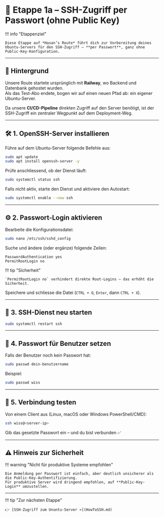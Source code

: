 
# 🔐 Etappe 1a – SSH-Zugriff per Passwort (ohne Public Key)

!!! info "Etappenziel"

    Diese Etappe auf *Hasan’s Route* führt dich zur Vorbereitung deines Ubuntu-Servers für den SSH-Zugriff – **per Passwort**, ganz ohne Public-Key-Konfiguration.

---

## 🚧 Hintergrund

Unsere Route startete ursprünglich mit **Railway**, wo Backend und Datenbank gehostet wurden.  
Als das Test-Abo endete, bogen wir auf einen neuen Pfad ab: ein eigener Ubuntu-Server.  

Da unsere **CI/CD-Pipeline** direkten Zugriff auf den Server benötigt, ist der SSH-Zugriff ein zentraler Wegpunkt auf dem Deployment-Weg.

---

## 🛠️ 1. OpenSSH-Server installieren

Führe auf dem Ubuntu-Server folgende Befehle aus:

```bash
sudo apt update
sudo apt install openssh-server -y
```

Prüfe anschliessend, ob der Dienst läuft:

```bash
sudo systemctl status ssh
```

Falls nicht aktiv, starte den Dienst und aktiviere den Autostart:

```bash
sudo systemctl enable --now ssh
```

---

## ⚙️ 2. Passwort-Login aktivieren

Bearbeite die Konfigurationsdatei:

```bash
sudo nano /etc/ssh/sshd_config
```

Suche und ändere (oder ergänze) folgende Zeilen:

```text
PasswordAuthentication yes
PermitRootLogin no
```

!!! tip "Sicherheit"

    `PermitRootLogin no` verhindert direkte Root-Logins – das erhöht die Sicherheit.

Speichere und schliesse die Datei (`CTRL + O`, `Enter`, dann `CTRL + X`).

---

## 🔄 3. SSH-Dienst neu starten

```bash
sudo systemctl restart ssh
```

---

## 🔑 4. Passwort für Benutzer setzen

Falls der Benutzer noch kein Passwort hat:

```bash
sudo passwd dein-benutzername
```

Beispiel:

```bash
sudo passwd wiss
```

---

## 🧪 5. Verbindung testen

Von einem Client aus (Linux, macOS oder Windows PowerShell/CMD):

```bash
ssh wiss@<server-ip>
```

Gib das gesetzte Passwort ein – und du bist verbunden ✅

---

## ⚠️ Hinweis zur Sicherheit

!!! warning "Nicht für produktive Systeme empfohlen"

    Die Anmeldung per Passwort ist einfach, aber deutlich unsicherer als die Public-Key-Authentifizierung.  
    Für produktive Server wird dringend empfohlen, auf **Public-Key-Login** umzustellen.

---

!!! tip "Zur nächsten Etappe"

    👉 [SSH-Zugriff zum Ununtu-Server »](HowToSSH.md)
